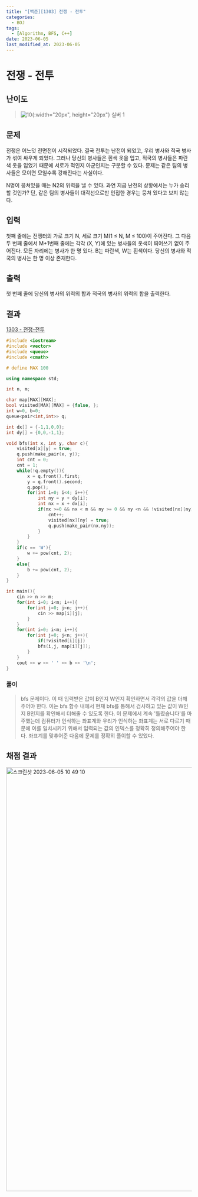 ```yaml
---
title: "[백준][1303] 전쟁 - 전투"
categories:
  - BOJ
tags:
  - [Algorithm, BFS, C++]
date: 2023-06-05
last_modified_at: 2023-06-05
---
```

# 전쟁 - 전투

## 난이도
> ![10](https://github.com/ihmmaru99/ihmmaru99.github.io/assets/109266664/1725e8ac-be34-44d1-a4db-174d0a2cd0dd){:width="20px", height="20px"} <span style="color:#585858"> 실버 1</span>

## 문제
전쟁은 어느덧 전면전이 시작되었다. 결국 전투는 난전이 되었고, 우리 병사와 적국 병사가 섞여 싸우게 되었다. 그러나 당신의 병사들은 흰색 옷을 입고, 적국의 병사들은 파란색 옷을 입었기 때문에 서로가 적인지 아군인지는 구분할 수 있다. 문제는 같은 팀의 병사들은 모이면 모일수록 강해진다는 사실이다.

N명이 뭉쳐있을 때는 N2의 위력을 낼 수 있다. 과연 지금 난전의 상황에서는 누가 승리할 것인가? 단, 같은 팀의 병사들이 대각선으로만 인접한 경우는 뭉쳐 있다고 보지 않는다.

## 입력
첫째 줄에는 전쟁터의 가로 크기 N, 세로 크기 M(1 ≤ N, M ≤ 100)이 주어진다. 그 다음 두 번째 줄에서 M+1번째 줄에는 각각 (X, Y)에 있는 병사들의 옷색이 띄어쓰기 없이 주어진다. 모든 자리에는 병사가 한 명 있다. B는 파란색, W는 흰색이다. 당신의 병사와 적국의 병사는 한 명 이상 존재한다.

## 출력
첫 번째 줄에 당신의 병사의 위력의 합과 적국의 병사의 위력의 합을 출력한다.

## 결과
[1303 - 전쟁-전투](https://github.com/ihmmaru99/BOJ/blob/main/1303/1303.cpp)
```c++
#include <iostream>
#include <vector>
#include <queue>
#include <cmath>

# define MAX 100

using namespace std;

int n, m;

char map[MAX][MAX];
bool visited[MAX][MAX] = {false, };
int w=0, b=0;
queue<pair<int,int>> q;

int dx[] = {-1,1,0,0};
int dy[] = {0,0,-1,1};

void bfs(int x, int y, char c){
    visited[x][y] = true;
    q.push(make_pair(x, y));
    int cnt = 0;
    cnt = 1;
    while(!q.empty()){
        x = q.front().first;
        y = q.front().second;
        q.pop();
        for(int i=0; i<4; i++){
            int ny = y + dy[i];
            int nx = x + dx[i];
            if(nx >=0 && nx < m && ny >= 0 && ny <n && !visited[nx][ny] && map[nx][ny] == c){
                cnt++;
                visited[nx][ny] = true;
                q.push(make_pair(nx,ny));               
            }
        }
    }
    if(c == 'W'){
        w += pow(cnt, 2);
    }
    else{
        b += pow(cnt, 2);
    }
}

int main(){
    cin >> n >> m;
    for(int i=0; i<m; i++){
        for(int j=0; j<n; j++){
            cin >> map[i][j];
        }
    }
    for(int i=0; i<m; i++){
        for(int j=0; j<n; j++){
            if(!visited[i][j])
            bfs(i,j, map[i][j]);
        }
    }
    cout << w << ' ' << b << '\n';
}
```

### 풀이
> bfs 문제이다. 이 때 입력받은 값이 B인지 W인지 확인하면서 각각의 값을 더해주어야 한다. 이는 bfs 함수 내에서 현재 bfs를 통해서 검사하고 있는 값이 W인지 B인지를 확인해서 더해줄 수 있도록 한다. 이 문제에서 계속 '틀렸습니다'를 마주했는데 컴퓨터가 인식하는 좌표계와 우리가 인식하는 좌표계는 서로 다르기 때문에 이를 일치시키기 위해서 입력되는 값의 인덱스를 정확히 정의해주어야 한다. 좌표계를 맞추어준 다음에 문제를 정확히 풀이할 수 있었다.

## 채점 결과
<img width="1147" alt="스크린샷 2023-06-05 10 49 10" src="https://github.com/ihmmaru99/BOJ/assets/109266664/da741c01-23ac-4627-8c32-8f2aea68e015">

